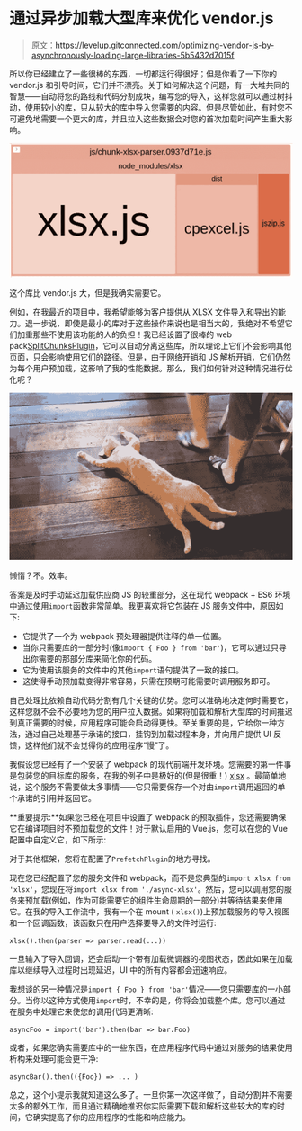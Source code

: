 # 通过异步加载大型库来优化 vendor.js

> 原文：<https://levelup.gitconnected.com/optimizing-vendor-js-by-asynchronously-loading-large-libraries-5b5432d7015f>

所以你已经建立了一些很棒的东西，一切都运行得很好；但是你看了一下你的 vendor.js 和引导时间，它们并不漂亮。关于如何解决这个问题，有一大堆共同的智慧——自动将您的路线和代码分割成块，编写您的导入，这样您就可以通过树抖动，使用较小的库，只从较大的库中导入您需要的内容。但是尽管如此，有时您不可避免地需要一个更大的库，并且拉入这些数据会对您的首次加载时间产生重大影响。

![](img/05940d9b01024b1623d00dff9d0593a7.png)

这个库比 vendor.js 大，但是我确实需要它。

例如，在我最近的项目中，我希望能够为客户提供从 XLSX 文件导入和导出的能力。退一步说，即使是最小的库对于这些操作来说也是相当大的，我绝对不希望它们加重那些不使用该功能的人的负担！我已经设置了很棒的 web pack[SplitChunksPlugin](https://webpack.js.org/plugins/split-chunks-plugin/)，它可以自动分离这些库，所以理论上它们不会影响其他页面，只会影响使用它们的路径。但是，由于网络开销和 JS 解析开销，它们仍然为每个用户预加载，这影响了我的性能数据。那么，我们如何针对这种情况进行优化呢？

![](img/6a82e6bcfb479f27a67c94b69c9b8dae.png)

懒惰？不。效率。

答案是及时手动延迟加载供应商 JS 的较重部分，这在现代 webpack + ES6 环境中通过使用`import`函数非常简单。我更喜欢将它包装在 JS 服务文件中，原因如下:

*   它提供了一个为 webpack 预处理器提供注释的单一位置。
*   当你只需要库的一部分时(像`import { Foo } from 'bar'`)，它可以通过只导出你需要的那部分库来简化你的代码。
*   它为使用该服务的文件中的其他`import`语句提供了一致的接口。
*   这使得手动预加载变得非常容易，只需在预期可能需要时调用服务即可。

自己处理比依赖自动代码分割有几个关键的优势。您可以准确地决定何时需要它，这样您就不会不必要地为您的用户拉入数据。如果将加载和解析大型库的时间推迟到真正需要的时候，应用程序可能会启动得更快。至关重要的是，它给你一种方法，通过自己处理基于承诺的接口，挂钩到加载过程本身，并向用户提供 UI 反馈，这样他们就不会觉得你的应用程序“慢”了。

我假设您已经有了一个安装了 webpack 的现代前端开发环境。您需要的第一件事是包装您的目标库的服务，在我的例子中是极好的(但是很重！) [xlsx](https://www.npmjs.com/package/xlsx) 。最简单地说，这个服务不需要做太多事情——它只需要保存一个对由`import`调用返回的单个承诺的引用并返回它。

**重要提示:**如果您已经在项目中设置了 webpack 的预取插件，您还需要确保它在编译项目时不预加载您的文件！对于默认启用的 Vue.js，您可以在您的 Vue 配置中自定义它，如下所示:

对于其他框架，您将在配置了`PrefetchPlugin`的地方寻找。

现在您已经配置了您的服务文件和 webpack，而不是您典型的`import xlsx from 'xlsx'`，您现在将`import xlsx from './async-xlsx'`。然后，您可以调用您的服务来预加载(例如，作为可能需要它的组件生命周期的一部分)并等待结果来使用它。在我的导入工作流中，我有一个在 mount ( `xlsx()`)上预加载服务的导入视图和一个回调函数，该函数只在用户选择要导入的文件时运行:

```
xlsx().then(parser => parser.read(...))
```

一旦输入了导入回调，还会启动一个带有加载微调器的视图状态，因此如果在加载库以继续导入过程时出现延迟，UI 中的所有内容都会迅速响应。

我想谈的另一种情况是`import { Foo } from 'bar'`情况——您只需要库的一小部分。当你以这种方式使用`import`时，不幸的是，你将会加载整个库。您可以通过在服务中处理它来使您的调用代码更清晰:

```
asyncFoo = import('bar').then(bar => bar.Foo)
```

或者，如果您确实需要库中的一些东西，在应用程序代码中通过对服务的结果使用析构来处理可能会更干净:

```
asyncBar().then(({Foo}) => ... )
```

总之，这个小提示我就知道这么多了。一旦你第一次这样做了，自动分割并不需要太多的额外工作，而且通过精确地推迟你实际需要下载和解析这些较大的库的时间，它确实提高了你的应用程序的性能和响应能力。